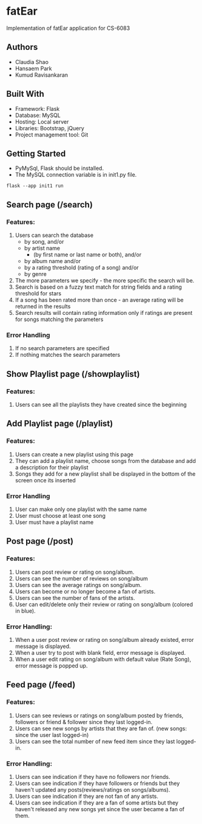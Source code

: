 # fatEar

Implementation of fatEar application for CS-6083

## Authors
- Claudia Shao
- Hansaem Park
- Kumud Ravisankaran 

## Built With

- Framework: Flask
- Database: MySQL
- Hosting: Local server
- Libraries: Bootstrap, jQuery
- Project management tool: Git

## Getting Started

- PyMySql, Flask should be installed.
- The MySQL connection variable is in init1.py file.

```commandline
flask --app init1 run
```

## Search page (/search)

### Features:

1. Users can search the database
    - by song,
      and/or
    - by artist name
        - (by first name or last name or both),
          and/or
    - by album name
      and/or
    - by a rating threshold (rating of a song)
      and/or
    - by genre
2. The more parameters we specify - the more specific the search will be.
3. Search is based on a fuzzy text match for string fields and a rating threshold for stars
4. If a song has been rated more than once - an average rating will be returned in the results
5. Search results will contain rating information only if ratings are present for songs matching the parameters

### Error Handling

1. If no search parameters are specified
2. If nothing matches the search parameters

## Show Playlist page (/showplaylist)

### Features:

1. Users can see all the playlists they have created since the beginning

## Add Playlist page (/playlist)

### Features:

1. Users can create a new playlist using this page
2. They can add a playlist name, choose songs from the database and add a description for their playlist
3. Songs they add for a new playlist shall be displayed in the bottom of the screen once its inserted

### Error Handling

1. User can make only one playlist with the same name
2. User must choose at least one song
3. User must have a playlist name

## Post page (/post)

### Features:

1. Users can post review or rating on song/album.
2. Users can see the number of reviews on song/album
3. Users can see the average ratings on song/album.
4. Users can become or no longer become a fan of artists.
5. Users can see the number of fans of the artists.
6. User can edit/delete only their review or rating on song/album (colored in blue).

### Error Handling:

1. When a user post review or rating on song/album already existed, error message is displayed.
2. When a user try to post with blank field, error message is displayed.
3. When a user edit rating on song/album with default value (Rate Song), error message is popped up.

## Feed page (/feed)

### Features:

1. Users can see reviews or ratings on song/album posted by friends, followers or friend & follower since they last
   logged-in.
2. Users can see new songs by artists that they are fan of. (new songs: since the user last logged-in)
3. Users can see the total number of new feed item since they last logged-in.

### Error Handling:

1. Users can see indication if they have no followers nor friends.
2. Users can see indication if they have followers or friends but they haven't updated any posts(reviews/ratings on
   songs/albums).
3. Users can see indication if they are not fan of any artists.
4. Users can see indication if they are a fan of some artists but they haven't released any new songs yet since the user
   became a fan of them.
